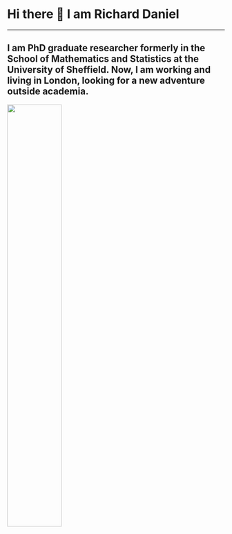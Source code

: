 # Hi there 👋 I am Richard Daniel  
---
  I am PhD graduate researcher formerly in the School of Mathematics and Statistics at the University of Sheffield.
  Now, I am working and living in London, looking for a new adventure outside academia.
---
<img src="https://github.com/RDaniel396/Rdaniel396/assets/127308459/1b67a15a-be40-40db-aa87-ac500de4bf72" width=50% height=50%>
<!-- ![_25a29340-c517-4941-8a9a-5f304853667d](https://github.com/RDaniel396/Rdaniel396/assets/127308459/1b67a15a-be40-40db-aa87-ac500de4bf72)( =20x20) -->


<!--
**RDaniel396/Rdaniel396** is a ✨ _special_ ✨ repository because its `README.md` (this file) appears on your GitHub profile.

Here are some ideas to get you started:

- 🔭 I’m currently working on ...
- 🌱 I’m currently learning ...
- 👯 I’m looking to collaborate on ...
- 🤔 I’m looking for help with ...
- 💬 Ask me about ...
- 📫 How to reach me: ...
- 😄 Pronouns: ...
- ⚡ Fun fact: ...
-->
